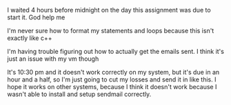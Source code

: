 I waited 4 hours before midnight on the day this assignment was due to start it. God help me

I'm never sure how to format my statements and loops because this isn't exactly like c++

I'm having trouble figuring out how to actually get the emails sent. I think it's just an issue with my vm though

It's 10:30 pm and it doesn't work correctly on my system, but it's due in an hour and a half, so I'm just going to cut my losses and send it in like this. I hope it works on other systems, because I think it doesn't work because I wasn't able to install and setup sendmail correctly.

